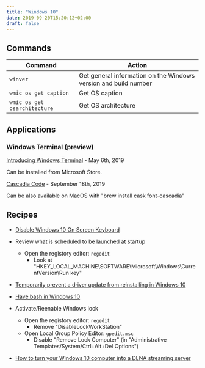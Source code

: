```yaml
---
title: "Windows 10"
date: 2019-09-20T15:20:12+02:00
draft: false
---
```


## Commands

Command | Action
------- | ------
`winver` | Get general information on the Windows version and build number
`wmic os get caption` | Get OS caption
`wmic os get osarchitecture` | Get OS architecture

## Applications

### Windows Terminal (preview)

[Introducing Windows Terminal](https://devblogs.microsoft.com/commandline/introducing-windows-terminal/) - May 6th, 2019

Can be installed from Microsoft Store.

[Cascadia Code](https://devblogs.microsoft.com/commandline/cascadia-code/) - September 18th, 2019

Can be also available on MacOS with "brew install cask font-cascadia"

## Recipes

* [Disable Windows 10 On Screen Keyboard](https://appuals.com/fix-disable-windows-10-screen-keyboard/)

* Review what is scheduled to be launched at startup
  * Open the registory editor: `regedit`
    * Look at "HKEY_LOCAL_MACHINE\SOFTWARE\Microsoft\Windows\CurrentVersion\Run key"

* [Temporarily prevent a driver update from reinstalling in Windows 10](https://support.microsoft.com/en-us/kb/3073930)

* [Have bash in Windows 10](http://www.howtogeek.com/249966/how-to-install-and-use-the-linux-bash-shell-on-windows-10/)

* Activate/Reenable Windows lock
  * Open the registory editor: `regedit`
    * Remove "DisableLockWorkStation"
  * Open Local Group Policy Editor: `gpedit.msc`
    * Disable "Remove Lock Computer" (in "Administrative Templates/System/Ctrl+Alt+Del Options")

* [How to turn your Windows 10 computer into a DLNA streaming server](https://www.thewindowsclub.com/turn-windows-10-computer-dlna-streaming-server)
